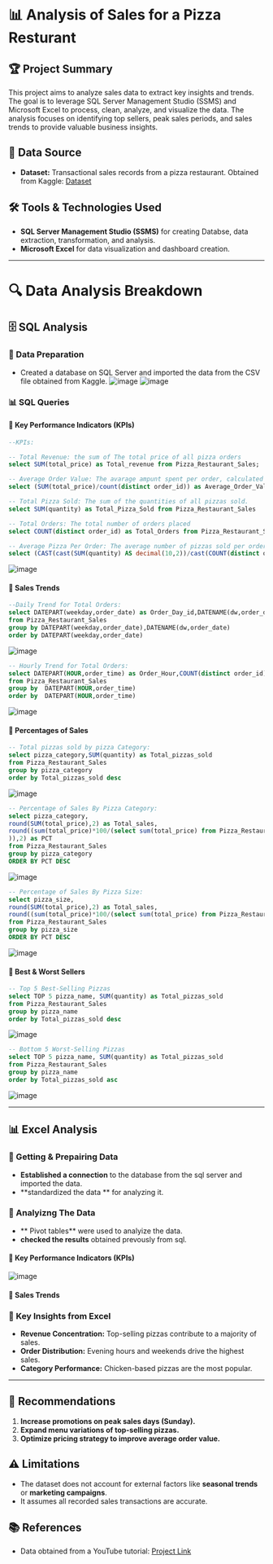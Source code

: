 # 📊 Analysis of Sales for a Pizza Resturant

## 🏆 Project Summary
This project aims to analyze sales data to extract key insights and trends. The goal is to leverage SQL Server Management Studio (SSMS) and Microsoft Excel to process, clean, analyze, and visualize the data. The analysis focuses on identifying top sellers, peak sales periods, and sales trends to provide valuable business insights.


## 📂 Data Source
- **Dataset:** Transactional sales records from a pizza restaurant. Obtained from Kaggle: [Dataset](https://www.kaggle.com/datasets/nextmillionaire/pizza-sales-dataset)
  

## 🛠️ Tools & Technologies Used
- **SQL Server Management Studio (SSMS)** for creating Databse, data extraction, transformation, and analysis.
- **Microsoft Excel** for data visualization and dashboard creation.


---

# 🔍 Data Analysis Breakdown
## 🗄 SQL Analysis
### 📌 Data Preparation

- Created a database on SQL Server and imported the data from the CSV file obtained from Kaggle. ![image](https://github.com/user-attachments/assets/2d702d9d-bdb2-41c3-8b0d-eaf809b172a2)
![image](https://github.com/user-attachments/assets/518a34e5-c51e-4d5d-bf40-46a0919250bf)



### 📊 SQL Queries
#### 🔹 Key Performance Indicators (KPIs)
```sql
--KPIs:

-- Total Revenue: the sum of The total price of all pizza orders
select SUM(total_price) as Total_revenue from Pizza_Restaurant_Sales;

-- Average Order Value: The avarage ampunt spent per order, calculated by dividing the total the total revenue by the total number of orders.
select (SUM(total_price)/count(distinct order_id)) as Average_Order_Value from Pizza_Restaurant_Sales;

-- Total Pizza Sold: The sum of the quantities of all pizzas sold.
select SUM(quantity) as Total_Pizza_Sold from Pizza_Restaurant_Sales

-- Total Orders: The total number of orders placed
select COUNT(distinct order_id) as Total_Orders from Pizza_Restaurant_Sales

-- Average Pizza Per Order: The average number of pizzas sold per order, calculated by 
select (CAST(cast(SUM(quantity) AS decimal(10,2))/cast(COUNT(distinct order_id) AS decimal(10,2)) AS decimal(10,2))) AS Average_Pizza_Per_Order from Pizza_Restaurant_Sales
```
![image](https://github.com/user-attachments/assets/59c14ec8-89c0-4e22-834a-660ac05e32c1)


#### 🔹 Sales Trends
```sql
--Daily Trend for Total Orders:
select DATEPART(weekday,order_date) as Order_Day_id,DATENAME(dw,order_date) as Order_Day, COUNT(distinct order_id) as Total_Orders
from Pizza_Restaurant_Sales
group by DATEPART(weekday,order_date),DATENAME(dw,order_date)
order by DATEPART(weekday,order_date)
```
![image](https://github.com/user-attachments/assets/d6a4eb3e-b750-422c-9f76-7aba20111913)

```sql
-- Hourly Trend for Total Orders:
select DATEPART(HOUR,order_time) as Order_Hour,COUNT(distinct order_id) as Total_Orders
from Pizza_Restaurant_Sales
group by  DATEPART(HOUR,order_time)
order by  DATEPART(HOUR,order_time)

```
![image](https://github.com/user-attachments/assets/17d412f7-4077-400e-a8ff-d9a1af695749)

#### 🔹 Percentages of Sales 

```sql
-- Total pizzas sold by pizza Category:
select pizza_category,SUM(quantity) as Total_pizzas_sold
from Pizza_Restaurant_Sales
group by pizza_category
order by Total_pizzas_sold desc

```
![image](https://github.com/user-attachments/assets/1df1f624-14e8-47b6-8020-6aeb3578fb03)

```sql
-- Percentage of Sales By Pizza Category:
select pizza_category, 
round(SUM(total_price),2) as Total_sales,
round((sum(total_price)*100/(select sum(total_price) from Pizza_Restaurant_Sales --where MONTH(order_date)=1
)),2) as PCT
from Pizza_Restaurant_Sales
group by pizza_category
ORDER BY PCT DESC
```
![image](https://github.com/user-attachments/assets/8060d83e-e140-4cf3-8180-63f2c186dad0)

```sql
-- Percentage of Sales By Pizza Size:
select pizza_size, 
round(SUM(total_price),2) as Total_sales,
round((sum(total_price)*100/(select sum(total_price) from Pizza_Restaurant_Sales)),2) as PCT
from Pizza_Restaurant_Sales
group by pizza_size
ORDER BY PCT DESC

```
![image](https://github.com/user-attachments/assets/25ad7571-d34b-4d2b-8c27-cde16853c9e6)


#### 🔹 Best & Worst Sellers
```sql
-- Top 5 Best-Selling Pizzas
select TOP 5 pizza_name, SUM(quantity) as Total_pizzas_sold
from Pizza_Restaurant_Sales
group by pizza_name
order by Total_pizzas_sold desc
```
![image](https://github.com/user-attachments/assets/ac07ecce-9cee-45f9-864b-26bec3d741d7)

```sql
-- Bottom 5 Worst-Selling Pizzas
select TOP 5 pizza_name, SUM(quantity) as Total_pizzas_sold
from Pizza_Restaurant_Sales
group by pizza_name
order by Total_pizzas_sold asc
```
![image](https://github.com/user-attachments/assets/c5864c56-bce1-44ad-8de5-2d7985ede3e3)

---

## 📊 Excel Analysis
### 🔹 Getting & Prepairing Data
- **Established a connection** to the database from the sql server and imported the data.
- **standardized the data ** for analyzing it.

### 🔹 Analyizng The Data
- ** Pivot tables** were used to analyize the data.
-  **checked the results** obtained prevously from sql.

  #### 🔹 Key Performance Indicators (KPIs)
![image](https://github.com/user-attachments/assets/2ba258c8-83ba-4456-9c83-34d054753bfb)

#### 🔹 Sales Trends
### 🔹 Key Insights from Excel
- **Revenue Concentration:** Top-selling pizzas contribute to a majority of sales.
- **Order Distribution:** Evening hours and weekends drive the highest sales.
- **Category Performance:** Chicken-based pizzas are the most popular.

---

## 📢 Recommendations
1. **Increase promotions on peak sales days (Sunday).**
2. **Expand menu variations of top-selling pizzas.**
3. **Optimize pricing strategy to improve average order value.**

## ⚠️ Limitations
- The dataset does not account for external factors like **seasonal trends** or **marketing campaigns**.
- It assumes all recorded sales transactions are accurate.

## 📚 References
- Data obtained from a YouTube tutorial: [Project Link](https://www.youtube.com/watch?v=3Acmk-rqn6c&list=PLDkpn29pvEyW5S-DjxJ2IMrksB_MobFYA)

